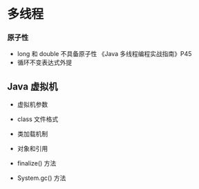 # 多线程

### 原子性

- long 和 double 不具备原子性 《Java 多线程编程实战指南》P45
- 循环不变表达式外提



## Java 虚拟机

- 虚拟机参数

- class 文件格式

- 类加载机制

- 对象和引用

- finalize() 方法

- System.gc() 方法

  

